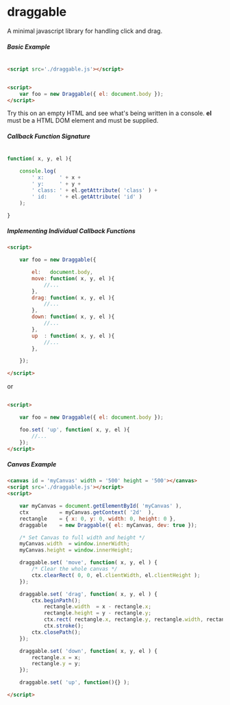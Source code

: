 # draggable
A minimal javascript library for handling click and drag.

##### Basic Example

```HTML

<script src='./draggable.js'></script>

```



```HTML

<script>
    var foo = new Draggable({ el: document.body });
</script>

```
Try this on an empty HTML and see what's being written in a console.
**el** must be a HTML DOM element and must be supplied.

##### Callback Function Signature

```javascript

function( x, y, el ){

    console.log(
        ' x:     ' + x +
        ' y:     ' + y +
        ' class: ' + el.getAttribute( 'class' ) +
        ' id:    ' + el.getAttribute( 'id' )
    );

}

```

##### Implementing Individual Callback Functions
```HTML
<script>

    var foo = new Draggable({

        el:   document.body,
        move: function( x, y, el ){
            //...
        },
        drag: function( x, y, el ){
            //...
        },
        down: function( x, y, el ){
            //...
        },
        up  : function( x, y, el ){
            //...
        },

    });

</script>
```

or

```HTML

<script>

    var foo = new Draggable({ el: document.body });

    foo.set( 'up', function( x, y, el ){
        //...
    });
</script>

```

##### Canvas Example

```HTML
<canvas id = 'myCanvas' width = '500' height = '500'></canvas>
<script src='./draggable.js'></script>
<script>

    var myCanvas = document.getElementById( 'myCanvas' ),
    ctx          = myCanvas.getContext( '2d'  ),
    rectangle    = { x: 0, y: 0, width: 0, height: 0 },
    draggable    = new Draggable({ el: myCanvas, dev: true });

    /* Set Canvas to full width and height */
    myCanvas.width  = window.innerWidth;
    myCanvas.height = window.innerHeight;

    draggable.set( 'move', function( x, y, el ) {
        /* Clear the whole canvas */
        ctx.clearRect( 0, 0, el.clientWidth, el.clientHeight );
    });

    draggable.set( 'drag', function( x, y, el ) {
        ctx.beginPath();
            rectangle.width  = x - rectangle.x;
            rectangle.height = y - rectangle.y;
            ctx.rect( rectangle.x, rectangle.y, rectangle.width, rectangle.height );
            ctx.stroke();
        ctx.closePath();
    });

    draggable.set( 'down', function( x, y, el ) {
        rectangle.x = x;
        rectangle.y = y;
    });

    draggable.set( 'up', function(){} );

</script>

```
